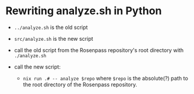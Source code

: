 # Rewriting analyze.sh in Python

* `../analyze.sh` is the old script
* `src/analyze.sh` is the new script

* call the old script from the Rosenpass repository's root directory with `./analyze.sh`
* call the new script:
  * `nix run .# -- analyze $repo` where `$repo` is the absolute(?) path to the root directory of the Rosenpass repository.
